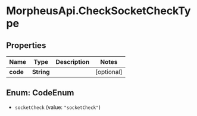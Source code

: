 # MorpheusApi.CheckSocketCheckType

## Properties

Name | Type | Description | Notes
------------ | ------------- | ------------- | -------------
**code** | **String** |  | [optional] 



## Enum: CodeEnum


* `socketCheck` (value: `"socketCheck"`)





